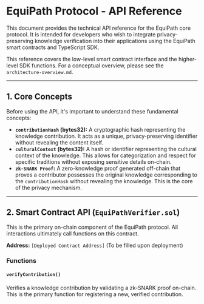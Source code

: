 # EquiPath Protocol - API Reference

This document provides the technical API reference for the EquiPath core protocol. It is intended for developers who wish to integrate privacy-preserving knowledge verification into their applications using the EquiPath smart contracts and TypeScript SDK.

This reference covers the low-level smart contract interface and the higher-level SDK functions. For a conceptual overview, please see the `architecture-overview.md`.

---

## 1. Core Concepts

Before using the API, it's important to understand these fundamental concepts:

-   **`contributionHash` (bytes32):** A cryptographic hash representing the knowledge contribution. It acts as a unique, privacy-preserving identifier without revealing the content itself.
-   **`culturalContext` (bytes32):** A hash or identifier representing the cultural context of the knowledge. This allows for categorization and respect for specific traditions without exposing sensitive details on-chain.
-   **`zk-SNARK Proof`:** A zero-knowledge proof generated off-chain that proves a contributor possesses the original knowledge corresponding to the `contributionHash` without revealing the knowledge. This is the core of the privacy mechanism.

---

## 2. Smart Contract API (`EquiPathVerifier.sol`)

This is the primary on-chain component of the EquiPath protocol. All interactions ultimately call functions on this contract.

**Address:** `[Deployed Contract Address]` (To be filled upon deployment)

### Functions

#### `verifyContribution()`

Verifies a knowledge contribution by validating a zk-SNARK proof on-chain. This is the primary function for registering a new, verified contribution.


